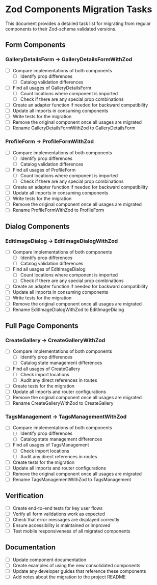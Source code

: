 # Zod Components Migration Tasks

This document provides a detailed task list for migrating from regular components to their Zod-schema validated versions.

## Form Components

### GalleryDetailsForm → GalleryDetailsFormWithZod

- [ ] Compare implementations of both components
  - [ ] Identify prop differences
  - [ ] Catalog validation differences
- [ ] Find all usages of GalleryDetailsForm
  - [ ] Count locations where component is imported
  - [ ] Check if there are any special prop combinations
- [ ] Create an adapter function if needed for backward compatibility
- [ ] Update all imports in consuming components
- [ ] Write tests for the migration
- [ ] Remove the original component once all usages are migrated
- [ ] Rename GalleryDetailsFormWithZod to GalleryDetailsForm

### ProfileForm → ProfileFormWithZod

- [ ] Compare implementations of both components
  - [ ] Identify prop differences
  - [ ] Catalog validation differences
- [ ] Find all usages of ProfileForm
  - [ ] Count locations where component is imported
  - [ ] Check if there are any special prop combinations
- [ ] Create an adapter function if needed for backward compatibility
- [ ] Update all imports in consuming components
- [ ] Write tests for the migration
- [ ] Remove the original component once all usages are migrated
- [ ] Rename ProfileFormWithZod to ProfileForm

## Dialog Components

### EditImageDialog → EditImageDialogWithZod

- [ ] Compare implementations of both components
  - [ ] Identify prop differences
  - [ ] Catalog validation differences
- [ ] Find all usages of EditImageDialog
  - [ ] Count locations where component is imported
  - [ ] Check if there are any special prop combinations
- [ ] Create an adapter function if needed for backward compatibility
- [ ] Update all imports in consuming components
- [ ] Write tests for the migration
- [ ] Remove the original component once all usages are migrated
- [ ] Rename EditImageDialogWithZod to EditImageDialog

## Full Page Components

### CreateGallery → CreateGalleryWithZod

- [ ] Compare implementations of both components
  - [ ] Identify prop differences
  - [ ] Catalog state management differences
- [ ] Find all usages of CreateGallery
  - [ ] Check import locations
  - [ ] Audit any direct references in routes
- [ ] Create tests for the migration
- [ ] Update all imports and router configurations
- [ ] Remove the original component once all usages are migrated
- [ ] Rename CreateGalleryWithZod to CreateGallery

### TagsManagement → TagsManagementWithZod

- [ ] Compare implementations of both components
  - [ ] Identify prop differences
  - [ ] Catalog state management differences
- [ ] Find all usages of TagsManagement
  - [ ] Check import locations
  - [ ] Audit any direct references in routes
- [ ] Create tests for the migration
- [ ] Update all imports and router configurations
- [ ] Remove the original component once all usages are migrated
- [ ] Rename TagsManagementWithZod to TagsManagement

## Verification

- [ ] Create end-to-end tests for key user flows
- [ ] Verify all form validations work as expected
- [ ] Check that error messages are displayed correctly
- [ ] Ensure accessibility is maintained or improved
- [ ] Test mobile responsiveness of all migrated components

## Documentation

- [ ] Update component documentation
- [ ] Create examples of using the new consolidated components
- [ ] Update any developer guides that reference these components
- [ ] Add notes about the migration to the project README
